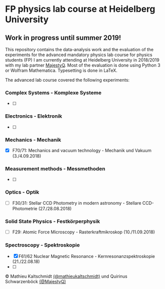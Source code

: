 # FP physics lab course at Heidelberg University

## Work in progress until summer 2019!

This repository contains the data-analysis work and the evaluation of the experiments for the advanced mandatory physics lab course for physics students (FP) I am currently attending at Heidelberg University in 2018/2019 with my lab partner [MajestyQ](https://github.com/MajestyQ).
Most of the evaluation is done using Python 3 or Wolfram Mathematica. Typesetting is done in LaTeX.

The advanced lab course covered the following experiments:

### Complex Systems - Komplexe Systeme
- [ ]

### Electronics - Elektronik
- [ ]

### Mechanics - Mechanik
- [x] F70/71: Mechanics and vacuum technology - Mechanik und Vakuum (3./4.09.2018)

### Measurement methods - Messmethoden
- [ ]

### Optics - Optik
- [ ] F30/31: Stellar CCD Photometry in modern astronomy - Stellare CCD-Photometrie (27./28.08.2018)

### Solid State Physics - Festkörperphysik
- [ ] F29: Atomic Force Microscopy - Rasterkraftmikroskop (10./11.09.2018)

### Spectroscopy - Spektroskopie
- [x] F61/62 Nuclear Magnetic Resonance - Kernresonanzspektroskopie (21./22.08.18)
- [ ]


© Mathieu Kaltschmidt [(@mathieukaltschmidt)](https://github.com/mathieukaltschmidt) und Quirinus Schwarzenböck [(@MajestyQ)](https://github.com/MajestyQ)
